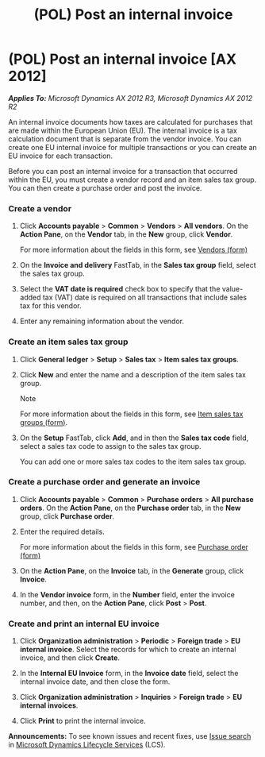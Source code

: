 ﻿---
title: (POL) Post an internal invoice
TOCTitle: (POL) Post an internal invoice
ms:assetid: bacc41f3-9019-446b-af6a-0c80873cd021
ms:mtpsurl: https://technet.microsoft.com/en-us/library/JJ711259(v=AX.60)
ms:contentKeyID: 49387077
ms.date: 04/18/2014
mtps_version: v=AX.60
---

# (POL) Post an internal invoice [AX 2012]


_**Applies To:** Microsoft Dynamics AX 2012 R3, Microsoft Dynamics AX 2012 R2_

An internal invoice documents how taxes are calculated for purchases that are made within the European Union (EU). The internal invoice is a tax calculation document that is separate from the vendor invoice. You can create one EU internal invoice for multiple transactions or you can create an EU invoice for each transaction.

Before you can post an internal invoice for a transaction that occurred within the EU, you must create a vendor record and an item sales tax group. You can then create a purchase order and post the invoice.

### Create a vendor

1.  Click **Accounts payable** \> **Common** \> **Vendors** \> **All vendors**. On the **Action Pane**, on the **Vendor** tab, in the **New** group, click **Vendor**.
    
    For more information about the fields in this form, see [Vendors (form)](https://technet.microsoft.com/en-us/library/aa592162\(v=ax.60\))

2.  On the **Invoice and delivery** FastTab, in the **Sales tax group** field, select the sales tax group.

3.  Select the **VAT date is required** check box to specify that the value-added tax (VAT) date is required on all transactions that include sales tax for this vendor.

4.  Enter any remaining information about the vendor.

### Create an item sales tax group

1.  Click **General ledger** \> **Setup** \> **Sales tax** \> **Item sales tax groups**.

2.  Click **New** and enter the name and a description of the item sales tax group.
    

    > [!NOTE]
    > <P>For more information about the fields in this form, see <A href="https://technet.microsoft.com/en-us/library/aa615960(v=ax.60)">Item sales tax groups (form)</A>.</P>



3.  On the **Setup** FastTab, click **Add**, and in then the **Sales tax code** field, select a sales tax code to assign to the sales tax group.
    
    You can add one or more sales tax codes to the item sales tax group.

### Create a purchase order and generate an invoice

1.  Click **Accounts payable** \> **Common** \> **Purchase orders** \> **All purchase orders**. On the **Action Pane**, on the **Purchase order** tab, in the **New** group, click **Purchase order**.

2.  Enter the required details.
    
    For more information about the fields in this form, see [Purchase order (form)](https://technet.microsoft.com/en-us/library/aa557983\(v=ax.60\))

3.  On the **Action Pane**, on the **Invoice** tab, in the **Generate** group, click **Invoice**.

4.  In the **Vendor invoice** form, in the **Number** field, enter the invoice number, and then, on the **Action Pane**, click **Post** \> **Post**.

### Create and print an internal EU invoice

1.  Click **Organization administration** \> **Periodic** \> **Foreign trade** \> **EU internal invoice**. Select the records for which to create an internal invoice, and then click **Create**.

2.  In the **Internal EU Invoice** form, in the **Invoice date** field, select the internal invoice date, and then close the form.

3.  Click **Organization administration** \> **Inquiries** \> **Foreign trade** \> **EU internal invoices**.

4.  Click **Print** to print the internal invoice.

  
**Announcements:** To see known issues and recent fixes, use [Issue search](http://go.microsoft.com/fwlink/?linkid=389258) in [Microsoft Dynamics Lifecycle Services](http://go.microsoft.com/fwlink/?linkid=306505) (LCS).

